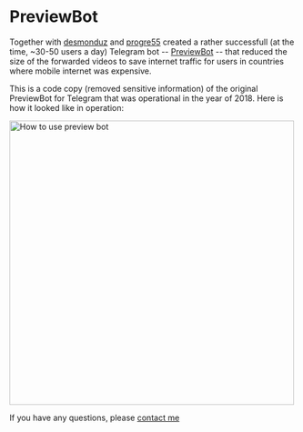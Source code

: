 # PreviewBot

Together with [desmonduz](https://github.com/desmonduz) and [progre55](https://github.com/progre55) created a rather successfull (at the time, ~30-50 users a day) Telegram bot -- [PreviewBot](https://github.com/denisergashbaev/PreviewBot2) -- that reduced the size of the forwarded videos to save internet traffic for users in countries where mobile internet was expensive.

This is a code copy (removed sensitive information) of the original PreviewBot for Telegram that was operational in the year of 2018. Here is how it looked like in operation:

<img alt="How to use preview bot" src="./preview-bot/how-to-vid.gif" height="500"/>

If you have any questions, please [contact me](https://github.com/denisergashbaev)
